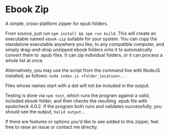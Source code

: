 # Ebook Zip

A simple, cross-platform zipper for epub folders.

From source, just run `npm install && npm run build`. This will create an executable named `ebook-zip` suitable for your system. You can copy the standalone executable anywhere you like, to any compatible computer, and simply drag-and-drop unzipped ebook folders onto it to automatically convert them to .epub files. It can zip individual folders, or it can process a whole list at once.

Alternatively, you may use the script from the command line with NodeJS installed, as follows: `node index.js <folder_location>...`

Files whose names start with a dot will not be included in the output.

Testing is done via `npm test`, which runs the program against a valid, included ebook folder, and then checks the resulting .epub file with epubcheck 4.0.2. If the program both runs and validates successfully, you should see the output, `Valid output.`.

If there are features or options you'd like to see added to this zipper, feel free to raise an issue or contact me directly.
